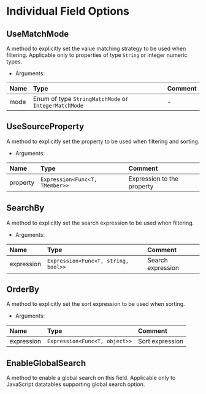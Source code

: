 ﻿# Individual Field Options

## UseMatchMode
A method to explicitly set the value matching strategy to be used when filtering. Applicable only to properties of type `String` or integer numeric types.

- Arguments:

| Name | Type | Comment |
| :--- | :--- | :--- |
| mode | Enum of type `StringMatchMode` or `IntegerMatchMode` | - |

## UseSourceProperty
A method to explicitly set the property to be used when filtering and sorting.

- Arguments: 

| Name | Type | Comment |
| :--- | :--- | :--- |
| property | `Expression<Func<T, TMember>>` | Expression to the property |

## SearchBy
A method to explicitly set the search expression to be used when filtering.

- Arguments: 

| Name | Type | Comment |
| :--- | :--- | :--- |
| expression | `Expression<Func<T, string, bool>>` | Search expression |

## OrderBy
A method to explicitly set the sort expression to be used when sorting.

- Arguments: 

| Name | Type | Comment |
| :--- | :--- | :--- |
| expression | `Expression<Func<T, object>>` | Sort expression |

## EnableGlobalSearch
A method to enable a global search on this field. Applicable only to JavaScript datatables supporting global search option.